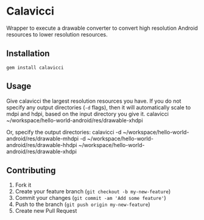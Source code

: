 # Calavicci

Wrapper to execute a drawable converter to convert high resolution Android resources to lower resolution resources.

## Installation

    gem install calavicci

## Usage

Give calavicci the largest resolution resources you have. If you do not specify any output directories (`-d` flags), then it will automatically scale to mdpi and hdpi, based on the input directory you give it.
    calavicci ~/workspace/hello-world-android/res/drawable-xhdpi
    
Or, specify the output directories:
    calavicci -d ~/workspace/hello-world-android/res/drawable-mhdpi -d ~/workspace/hello-world-android/res/drawable-hhdpi ~/workspace/hello-world-android/res/drawable-xhdpi

## Contributing

1. Fork it
2. Create your feature branch (`git checkout -b my-new-feature`)
3. Commit your changes (`git commit -am 'Add some feature'`)
4. Push to the branch (`git push origin my-new-feature`)
5. Create new Pull Request
